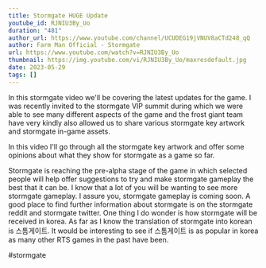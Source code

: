 ```yaml
---
title: Stormgate HUGE Update
youtube_id: RJNIU3By_Uo
duration: "481"
author_url: https://www.youtube.com/channel/UCUDEG19jVNUV8aCTd248_qQ
author: Farm Man Official - Stormgate
url: https://www.youtube.com/watch?v=RJNIU3By_Uo
thumbnail: https://img.youtube.com/vi/RJNIU3By_Uo/maxresdefault.jpg
date: 2023-05-29
tags: []
---
```

In this stormgate video we'll be covering the latest updates for the game. I was recently invited to the stormgate VIP summit during which we were able to see many different aspects of the game and the frost giant team have very kindly also allowed us to share various stormgate key artwork and stormgate in-game assets.

In this video I'll go through all the stormgate key artwork and offer some opinions about what they show for stormgate as a game so far. 

Stormgate is reaching the pre-alpha stage of the game in which selected people will help offer suggestions to try and make stormgate gameplay the best that it can be. I know that a lot of you will be wanting to see more stormgate gameplay. I assure you, stormgate gameplay is coming soon. A good place to find further information about stormgate is on the stormgate reddit and stormgate twitter. One thing I do wonder is how stormgate will be received in korea. As far as I know the translation of stormgate into korean is 스톰게이트. It would be interesting to see if 스톰게이트 is as popular in korea as many other RTS games in the past have been.

#stormgate